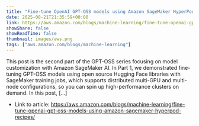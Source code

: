 ```yaml
---
title: "Fine-tune OpenAI GPT-OSS models using Amazon SageMaker HyperPod recipes"
date: 2025-08-21T21:35:59+00:00
link: https://aws.amazon.com/blogs/machine-learning/fine-tune-openai-gpt-oss-models-using-amazon-sagemaker-hyperpod-recipes/
showShare: false
showReadTime: false
thumbnail: images/aws.png
tags: ["aws.amazon.com/blogs/machine-learning"]
---
```

This post is the second part of the GPT-OSS series focusing on model customization with Amazon SageMaker AI. In Part 1, we demonstrated fine-tuning GPT-OSS models using open source Hugging Face libraries with SageMaker training jobs, which supports distributed multi-GPU and multi-node configurations, so you can spin up high-performance clusters on demand. In this post, […]

- Link to article: https://aws.amazon.com/blogs/machine-learning/fine-tune-openai-gpt-oss-models-using-amazon-sagemaker-hyperpod-recipes/